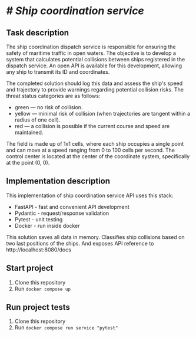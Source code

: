 # _# Ship coordination service_

## Task description

The ship coordination dispatch service is responsible for ensuring
the safety of maritime traffic in open waters. The objective is to
develop a system that calculates potential collisions between ships
registered in the dispatch service. An open API is available for
this development, allowing any ship to transmit its ID and
coordinates.

The completed solution should log this data and assess
the ship's speed and trajectory to provide warnings regarding
potential collision risks. The threat status categories are as
follows:

- green — no risk of collision.
- yellow — minimal risk of collision (when trajectories are tangent within a radius of one cell).
- red — a collision is possible if the current course and speed are maintained.

The field is made up of 1x1 cells, where each ship occupies a
single point and can move at a speed ranging from 0 to 100
cells per second. The control center is located at the center
of the coordinate system, specifically at the point (0, 0).

## Implementation description

This implementation of ship coordination service API uses this stack:

- FastAPI - fast and convenient API development
- Pydantic - request/response validation
- Pytest - unit testing
- Docker - run inside docker

This solution saves all data in memory.
Classifies ship collisions based on two
last positions of the ships.
And exposes API reference to http://localhost:8080/docs

## Start project

1. Clone this repository
2. Run `docker compose up`

## Run project tests

1. Clone this repository
2. Run `docker compose run service "pytest"`

